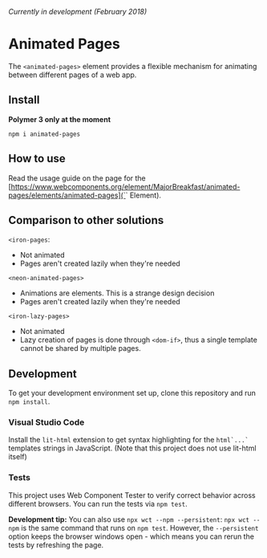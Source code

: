 *Currently in development (February 2018)*

# Animated Pages
The `<animated-pages>` element provides a flexible mechanism for animating
between different pages of a web app.

## Install
**Polymer 3 only at the moment**
```
npm i animated-pages
```

## How to use
Read the usage guide on the page for the [https://www.webcomponents.org/element/MajorBreakfast/animated-pages/elements/animated-pages](`<animated-pages>` Element).

## Comparison to other solutions
`<iron-pages`:
- Not animated
- Pages aren't created lazily when they're needed

`<neon-animated-pages>`
- Animations are elements. This is a strange design decision
- Pages aren't created lazily when they're needed

`<iron-lazy-pages>`
- Not animated
- Lazy creation of pages is done through `<dom-if>`, thus a single template cannot be shared by multiple pages.

## Development
To get your development environment set up, clone this repository and run `npm install`.

### Visual Studio Code
Install the `lit-html` extension to get syntax highlighting for the `` html`...` `` templates strings in JavaScript. (Note that this project does not use lit-html itself)

### Tests
This project uses Web Component Tester to verify correct behavior across different browsers.
You can run the tests via `npm test`.

**Development tip:** You can also use `npx wct --npm --persistent`: `npx wct --npm` is the same command that runs on `npm test`. However, the `--persistent` option keeps the browser windows open - which means you can rerun the tests by refreshing the page.
